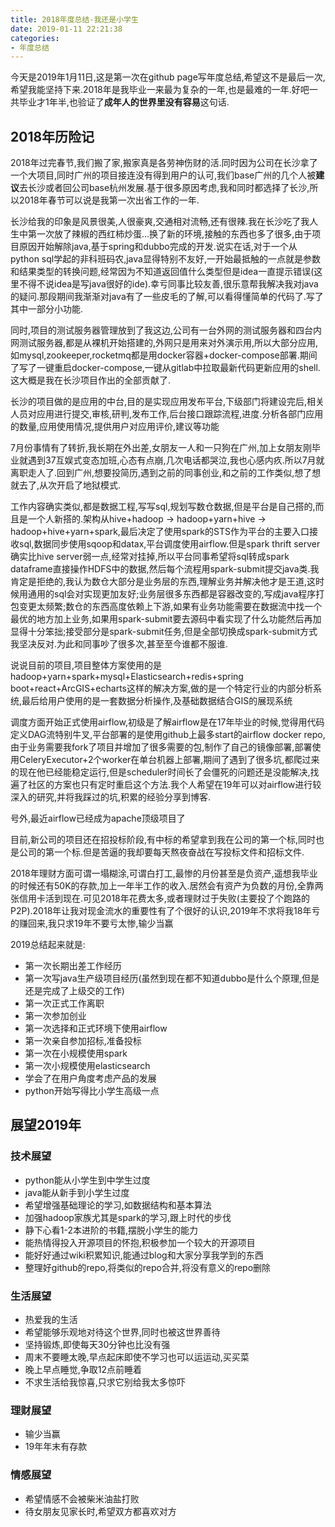 ```yaml
---
title: 2018年度总结-我还是小学生
date: 2019-01-11 22:21:38
categories:
- 年度总结
---
```


今天是2019年1月11日,这是第一次在github page写年度总结,希望这不是最后一次,希望我能坚持下来.2018年是我毕业一来最为复杂的一年,也是最难的一年.好吧一共毕业才1年半,也验证了**成年人的世界里没有容易**这句话.

<!-- more -->

## 2018年历险记

2018年过完春节,我们搬了家,搬家真是各劳神伤财的活.同时因为公司在长沙拿了一个大项目,同时广州的项目接连没有得到用户的认可,我们base广州的几个人被**建议**去长沙或者回公司base杭州发展.基于很多原因考虑,我和同时都选择了长沙,所以2018年春节可以说是我第一次出省工作的一年.

长沙给我的印象是风景很美,人很豪爽,交通相对流畅,还有很辣.我在长沙吃了我人生中第一次放了辣椒的西红柿炒蛋...换了新的环境,接触的东西也多了很多,由于项目原因开始解除java,基于spring和dubbo完成的开发.说实在话,对于一个从python sql学起的非科班码农,java显得特别不友好,一开始最抵触的一点就是参数和结果类型的转换问题,经常因为不知道返回值什么类型但是idea一直提示错误(这里不得不说idea是写java很好的ide).幸亏同事比较友善,很乐意帮我解决我对java的疑问.那段期间我渐渐对java有了一些皮毛的了解,可以看得懂简单的代码了.写了其中一部分小功能.

同时,项目的测试服务器管理放到了我这边,公司有一台外网的测试服务器和四台内网测试服务器,都是从裸机开始搭建的,外网只是用来对外演示用,所以大部分应用,如mysql,zookeeper,rocketmq都是用docker容器+docker-compose部署.期间了写了一键重启docker-compose,一键从gitlab中拉取最新代码更新应用的shell.这大概是我在长沙项目作出的全部贡献了.

长沙的项目做的是应用的中台,目的是实现应用发布平台,下级部门将建设完后,相关人员对应用进行提交,审核,研判,发布工作,后台接口跟踪流程,进度.分析各部门应用的数量,应用使用情况,提供用户对应用评价,建议等功能

7月份事情有了转折,我长期在外出差,女朋友一人和一只狗在广州,加上女朋友刚毕业就遇到37互娱式变态加班,心态有点崩,几次电话都哭泣,我也心感内疚.所以7月就离职走人了.回到广州,想要投简历,遇到之前的同事创业,和之前的工作类似,想了想就去了,从次开启了地狱模式.

工作内容确实类似,都是数据工程,写写sql,规划写数仓数据,但是平台是自己搭的,而且是一个人新搭的.架构从hive+hadoop -> hadoop+yarn+hive -> hadoop+hive+yarn+spark,最后决定了使用spark的STS作为平台的主要入口接收sql,数据同步使用sqoop和datax,平台调度使用airflow.但是spark thrift server确实比hive server弱一点,经常对挂掉,所以平台同事希望将sql转成spark dataframe直接操作HDFS中的数据,然后每个流程用spark-submit提交java类.我肯定是拒绝的,我认为数仓大部分是业务层的东西,理解业务并解决他才是王道,这时候用通用的sql会对实现更加友好;业务层很多东西都是容器改变的,写成java程序打包变更太频繁;数仓的东西高度依赖上下游,如果有业务功能需要在数据流中找一个最优的地方加上业务,如果用spark-submit要去源码中看实现了什么功能然后再加显得十分笨拙;接受部分是spark-submit任务,但是全部切换成spark-submit方式我坚决反对.为此和同事吵了很多次,甚至至今谁都不服谁.

说说目前的项目,项目整体方案使用的是hadoop+yarn+spark+mysql+Elasticsearch+redis+spring boot+react+ArcGIS+echarts这样的解决方案,做的是一个特定行业的内部分析系统,最后给用户使用的是一套数据分析操作,及基础数据结合GIS的展现系统

调度方面开始正式使用airflow,初级是了解airflow是在17年毕业的时候,觉得用代码定义DAG流特别牛叉,平台部署的是使用github上最多start的airflow docker repo,由于业务需要我fork了项目并增加了很多需要的包,制作了自己的镜像部署,部署使用CeleryExecutor+2个worker在单台机器上部署,期间了遇到了很多坑,都爬过来的现在他已经能稳定运行,但是scheduler时间长了会僵死的问题还是没能解决,找遍了社区的方案也只有定时重启这个方法.我个人希望在19年可以对airflow进行较深入的研究,并将我踩过的坑,积累的经验分享到博客.

号外,最近airflow已经成为apache顶级项目了

目前,新公司的项目还在招投标阶段,有中标的希望拿到我在公司的第一个标,同时也是公司的第一个标.但是苦逼的我却要每天熬夜奋战在写投标文件和招标文件.

2018年理财方面可谓一塌糊涂,可谓白打工,最惨的月份甚至是负资产,遥想我毕业的时候还有50K的存款,加上一年半工作的收入.居然会有资产为负数的月份,全靠两张信用卡活到现在.可见2018年花费太多,或者理财过于失败(主要投了个跑路的P2P).2018年让我对现金流水的重要性有了个很好的认识,2019年不求将我18年亏的赚回来,我只求19年不要亏太惨,输少当赢

2019总结起来就是:

* 第一次长期出差工作经历
* 第一次写java生产级项目经历(虽然到现在都不知道dubbo是什么个原理,但是还是完成了上级交的工作)
* 第一次正式工作离职
* 第一次参加创业
* 第一次选择和正式环境下使用airflow
* 第一次亲自参加招标,准备投标
* 第一次在小规模使用spark
* 第一次小规模使用elasticsearch
* 学会了在用户角度考虑产品的发展
* python开始写得比小学生高级一点

## 展望2019年

### 技术展望

* python能从小学生到中学生过度
* java能从新手到小学生过度
* 希望增强基础理论的学习,如数据结构和基本算法
* 加强hadoop家族尤其是spark的学习,跟上时代的步伐
* 静下心看1-2本进阶的书籍,摆脱小学生的能力
* 能热情得投入开源项目的怀抱,积极参加一个较大的开源项目
* 能好好通过wiki积累知识,能通过blog和大家分享我学到的东西
* 整理好github的repo,将类似的repo合并,将没有意义的repo删除

### 生活展望

* 热爱我的生活
* 希望能够乐观地对待这个世界,同时也被这世界善待
* 坚持锻炼,即使每天30分钟也比没有强
* 周末不要睡太晚,早点起床即使不学习也可以运运动,买买菜
* 晚上早点睡觉,争取12点前睡着
* 不求生活给我惊喜,只求它别给我太多惊吓

### 理财展望

* 输少当赢
* 19年年末有存款

### 情感展望

* 希望情感不会被柴米油盐打败
* 待女朋友见家长时,希望双方都喜欢对方
